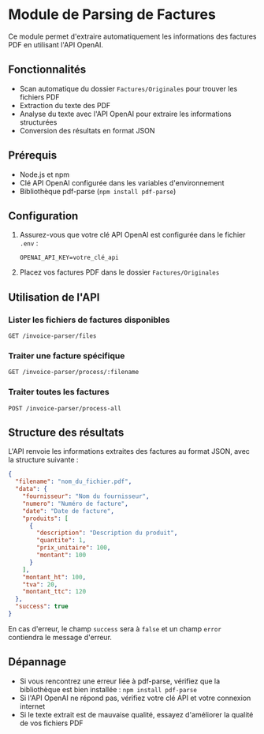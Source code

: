 # Module de Parsing de Factures

Ce module permet d'extraire automatiquement les informations des factures PDF en utilisant l'API OpenAI.

## Fonctionnalités

- Scan automatique du dossier `Factures/Originales` pour trouver les fichiers PDF
- Extraction du texte des PDF
- Analyse du texte avec l'API OpenAI pour extraire les informations structurées
- Conversion des résultats en format JSON

## Prérequis

- Node.js et npm
- Clé API OpenAI configurée dans les variables d'environnement
- Bibliothèque pdf-parse (`npm install pdf-parse`)

## Configuration

1. Assurez-vous que votre clé API OpenAI est configurée dans le fichier `.env` :
   ```
   OPENAI_API_KEY=votre_clé_api
   ```

2. Placez vos factures PDF dans le dossier `Factures/Originales`

## Utilisation de l'API

### Lister les fichiers de factures disponibles

```
GET /invoice-parser/files
```

### Traiter une facture spécifique

```
GET /invoice-parser/process/:filename
```

### Traiter toutes les factures

```
POST /invoice-parser/process-all
```

## Structure des résultats

L'API renvoie les informations extraites des factures au format JSON, avec la structure suivante :

```json
{
  "filename": "nom_du_fichier.pdf",
  "data": {
    "fournisseur": "Nom du fournisseur",
    "numero": "Numéro de facture",
    "date": "Date de facture",
    "produits": [
      {
        "description": "Description du produit",
        "quantite": 1,
        "prix_unitaire": 100,
        "montant": 100
      }
    ],
    "montant_ht": 100,
    "tva": 20,
    "montant_ttc": 120
  },
  "success": true
}
```

En cas d'erreur, le champ `success` sera à `false` et un champ `error` contiendra le message d'erreur.

## Dépannage

- Si vous rencontrez une erreur liée à pdf-parse, vérifiez que la bibliothèque est bien installée : `npm install pdf-parse`
- Si l'API OpenAI ne répond pas, vérifiez votre clé API et votre connexion internet
- Si le texte extrait est de mauvaise qualité, essayez d'améliorer la qualité de vos fichiers PDF 